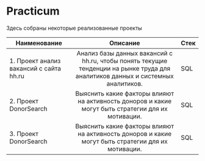 # Practicum

Здесь собраны некоторые реализованные проекты

| Наименование       | Описание                         | Стек              |
| ------------------ | :------------------------------: | ----------------- |
| 1. Проект анализ вакансий с сайта hh.ru | Анализ базы данных вакансий с hh.ru, чтобы понять текущие тенденции на рынке труда для аналитиков данных и системных аналитиков.    | SQL |
| 2. Проект DonorSearch |Выяснить какие факторы влияют на активность доноров и какие могут быть стратегии для их мотивации. | SQL |
| 3. Проект DonorSearch |Выяснить какие факторы влияют на активность доноров и какие могут быть стратегии для их мотивации. | SQL |

